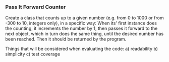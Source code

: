 ### Pass It Forward Counter

Create a class that counts up to a given number (e.g. from 0 to 1000 or from -300 to 10, integers only), in a specific way:
When its' first instance does the counting, it increments the number by 1, then passes it forward to the next object, which
in turn does the same thing, until the desired number has been reached. Then it should be returned by the program.

Things that will be considered when evaluating the code:
a) readability
b) simplicity
c) test coverage
